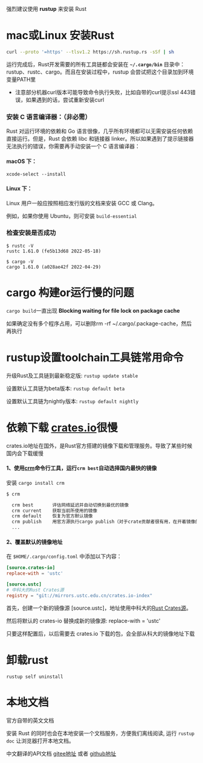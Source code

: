  强烈建议使用 **rustup** 来安装 Rust
# mac或Linux 安装Rust
```bash
curl --proto '=https' --tlsv1.2 https://sh.rustup.rs -sSf | sh
```
运行完成后，Rust开发需要的所有工具链都会安装在 **`~/.cargo/bin`** 目录中：rustup、rustc、cargo。而且在安装过程中，rustup 会尝试把这个目录加到环境变量PATH里
- 注意部分机器curl版本可能导致命令执行失败，比如自带的curl提示ssl 443错误，如果遇到的话，尝试重新安装curl

### 安装 C 语言编译器：（非必需）
Rust 对运行环境的依赖和 Go 语言很像，几乎所有环境都可以无需安装任何依赖直接运行。但是，Rust 会依赖 libc 和链接器 linker。所以如果遇到了提示链接器无法执行的错误，你需要再手动安装一个 C 语言编译器：
#### macOS 下：
```
xcode-select --install
```

#### Linux 下：
Linux 用户一般应按照相应发行版的文档来安装 GCC 或 Clang。

例如，如果你使用 Ubuntu，则可安装 `build-essential`

### 检查安装是否成功
```
$ rustc -V
rustc 1.61.0 (fe5b13d68 2022-05-18)

$ cargo -V
cargo 1.61.0 (a028ae42f 2022-04-29)
```

# cargo 构建or运行慢的问题
`cargo build`一直出现 **Blocking waiting for file lock on package cache**

如果确定没有多个程序占用，可以删除rm -rf ~/.cargo/.package-cache，然后再执行

# rustup设置toolchain工具链常用命令 
升级Rust及工具链到最新稳定版: `rustup update stable`

设置默认工具链为beta版本: `rustup default beta`

设置默认工具链为nightly版本: `rustup default nightly`


# 依赖下载 [crates.io](https://crates.io)很慢
crates.io地址在国外，是Rust官方搭建的镜像下载和管理服务。导致了某些时候国内会下载缓慢
#### 1、使用[crm](https://github.com/wtklbm/crm)命令行工具，运行`crm best`自动选择国内最快的镜像
安装  `cargo install crm`

```bash
$ crm

  crm best       评估网络延迟并自动切换到最优的镜像
  crm current    获取当前所使用的镜像
  crm default    恢复为官方默认镜像
  crm publish    用官方源执行cargo publish（对于crate贡献者很有用，在开着镜像的时候不能publish）
  ...
```

#### 2、覆盖默认的镜像地址
在 `$HOME/.cargo/config.toml` 中添加以下内容：
```toml
[source.crates-io]
replace-with = 'ustc'

[source.ustc]
# 中科大的Rust Crates源
registry = "git://mirrors.ustc.edu.cn/crates.io-index"
```
首先，创建一个新的镜像源 [source.ustc]，地址使用中科大的[Rust Crates源](https://mirrors.ustc.edu.cn/help/crates.io-index.html)。

然后将默认的 crates-io 替换成新的镜像源: replace-with = 'ustc'

只要这样配置后，以后需要去 crates.io 下载的包，会全部从科大的镜像地址下载

# 卸载rust 
```
rustup self uninstall
```

# 本地文档
官方自带的英文文档

安装 Rust 的同时也会在本地安装一个文档服务，方便我们离线阅读, 运行 `rustup doc` 让浏览器打开本地文档。

中文翻译的API文档 [gitee地址](https://gitee.com/wtklbm/rust-library-chinese) 或者 [github地址](https://github.com/wtklbm/rust-library-i18n)


